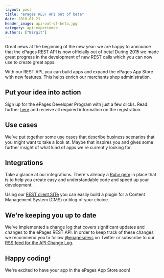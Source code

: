 ```yaml
---
layout: post
title: "ePages REST API out of beta"
date: 2016-01-21
header_image: api-out-of-beta.jpg
category: api-experience
authors: ["Birgit"]
---
```


Great news at the beginning of the new year: we are happy to announce that the ePages REST API is now officially out of beta!
During 2015 we made great progress in the development of new REST calls which you can now use to create great apps.

With our REST API, you can build apps and expand the ePages App Store with new features.
This helps enrich our merchants shop administration.

## Put your idea into action

Sign up for the ePages Developer Program with just a few clicks.
Read further [here](page:apps-overview#registration) and receive all required information on the registration.

## Use cases

We've put together some [use cases](page:apps-use-cases) that describe business scenarios that you might want to take a look at.
Maybe that inspires you and gives some further insight of what kind of apps we're currently looking for.

## Integrations

Take a glance at our integrations.
There's already a [Ruby gem](page:apps-ruby-gem) in place that is to help you create easy and understandable code and speed up your development.

Using our [REST client SITe](https://github.com/ePages-de/site) you can easily build a plugin for a Content Management System (CMS) or blog of your choice.

## We're keeping you up to date

We've implemented a change log that covers significant updates and changes to the ePages REST API.
In order to keep track of these changes we recommend you to follow [@epagesdevs](https://twitter.com/epagesdevs) on Twitter or subscribe to our [RSS feed for the API Change Log](/feed.xml).

## Happy coding!

We're excited to have your app in the ePages App Store soon!
